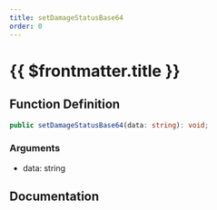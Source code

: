 ```yaml
---
title: setDamageStatusBase64
order: 0
---
```


# {{ $frontmatter.title }}

## Function Definition

```ts
public setDamageStatusBase64(data: string): void;
```

### Arguments

* data: string

## Documentation

<!--@include: ./parts/setDamageStatusBase64.md-->

